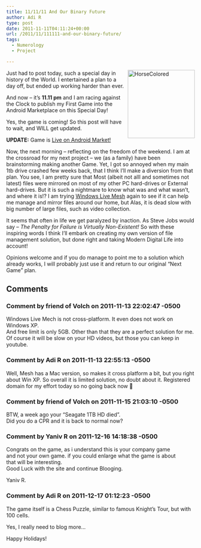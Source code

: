 ```yaml
---
title: 11/11/11 And Our Binary Future
author: Adi R
type: post
date: 2011-11-11T04:11:24+00:00
url: /2011/11/111111-and-our-binary-future/
tags:
  - Numerology
  - Project

---
```

<a title="Knight&#39;s Frolic Puzzle Game in Android Marketplace" href="https://market.android.com/details?id=com.worlddelights.android.horsey" target="_blank"><img style="display: inline; float: right" title="HorseColored" alt="HorseColored" align="right" src="https://i2.wp.com/www.adir1.com/uploads/2011/11/HorseColored.png?resize=179%2C182" width="179" height="182" data-recalc-dims="1" /></a>Just had to post today, such a special day in history of the World. I entertained a plan to a day off, but ended up working harder than ever.

And now – it’s **11.11 pm** and I am racing against the Clock to publish my First Game into the Android Marketplace on this Special Day!

Yes, the game is coming! So this post will have to wait, and WILL get updated.

**UPDATE:** Game is [Live on Android Market!][1]

Now, the next morning &#8211; reflecting on the freedom of the weekend. I am at the crossroad for my next project &#8211; we (as a family) have been brainstorming making another Game. Yet, I got so annoyed when my main 1tb drive crashed few weeks back, that I think I&#8217;ll make a diversion from that plan. You see, I am pretty sure that Most (albeit not alll and sometimes not latest) files were mirrored on most of my other PC hard-drives or External hard-drives. But it is such a nightmare to know what was and what wasn&#8217;t, and where it is!? I am trying [Windows Live Mesh][2] again to see if it can help me manage and mirror files around our home, but Alas, it is dead slow with big number of large files, such as video collection.

It seems that often in life we get paralyzed by inaction. As Steve Jobs would say &#8211; _The Penalty for Failure is Virtually Non-Existent!_ So with these inspiring words I think I&#8217;ll embark on creating my own version of file management solution, but done right and taking Modern Digital Life into account!

Opinions welcome and if you do manage to point me to a solution which already works, I will probably just use it and return to our original &#8220;Next Game&#8221; plan.

 [1]: https://market.android.com/details?id=com.worlddelights.android.horsey
 [2]: http://explore.live.com/windows-live-mesh

## Comments

### Comment by friend of Volch on 2011-11-13 22:02:47 -0500
Windows Live Mech is not cross-platform. It even does not work on Windows XP.  
And free limit is only 5GB. Other than that they are a perfect solution for me. Of course it will be slow on your HD videos, but those you can keep in youtube.

### Comment by Adi R on 2011-11-13 22:55:13 -0500
Well, Mesh has a Mac version, so makes it cross platform a bit, but you right about Win XP. So overall it is limited solution, no doubt about it. Registered domain for my effort today so no going back now 🙂

### Comment by friend of Volch on 2011-11-15 21:03:10 -0500
BTW, a week ago your &#8220;Seagate 1TB HD died&#8221;.  
Did you do a CPR and it is back to normal now?

### Comment by Yaniv R on 2011-12-16 14:18:38 -0500
Congrats on the game, as i understand this is your company game  
and not your own game. if you could enlarge what the game is about  
that will be interesting.  
Good Luck with the site and continue Blooging.

Yaniv R.

### Comment by Adi R on 2011-12-17 01:12:23 -0500
The game itself is a Chess Puzzle, similar to famous Knight&#8217;s Tour, but with 100 cells.

Yes, I really need to blog more&#8230;

Happy Holidays!